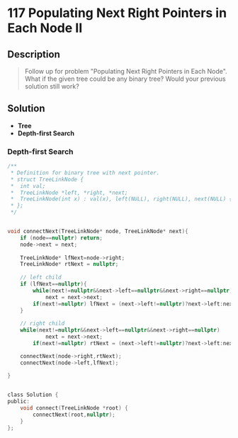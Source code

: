 # 117 Populating Next Right Pointers in Each Node II

## Description

>Follow up for problem "Populating Next Right Pointers in Each Node".
>What if the given tree could be any binary tree? Would your previous solution still work?

## Solution

-  **Tree**
-  **Depth-first Search**


### Depth-first Search

```c
/**
 * Definition for binary tree with next pointer.
 * struct TreeLinkNode {
 *  int val;
 *  TreeLinkNode *left, *right, *next;
 *  TreeLinkNode(int x) : val(x), left(NULL), right(NULL), next(NULL) {}
 * };
 */


void connectNext(TreeLinkNode* node, TreeLinkNode* next){
    if (node==nullptr) return;
    node->next = next;
    
    TreeLinkNode* lfNext=node->right;
    TreeLinkNode* rtNext = nullptr;
    
    // left child
    if (lfNext==nullptr){
        while(next!=nullptr&&next->left==nullptr&&next->right==nullptr)
            next = next->next;
        if(next!=nullptr) lfNext = (next->left!=nullptr)?next->left:next->right;
    }
    
    // right child
    while(next!=nullptr&&next->left==nullptr&&next->right==nullptr)
            next = next->next;
        if(next!=nullptr) rtNext = (next->left!=nullptr)?next->left:next->right;

    connectNext(node->right,rtNext);
    connectNext(node->left,lfNext);
    
}


class Solution {
public:
    void connect(TreeLinkNode *root) {
        connectNext(root,nullptr);
    }
};
```